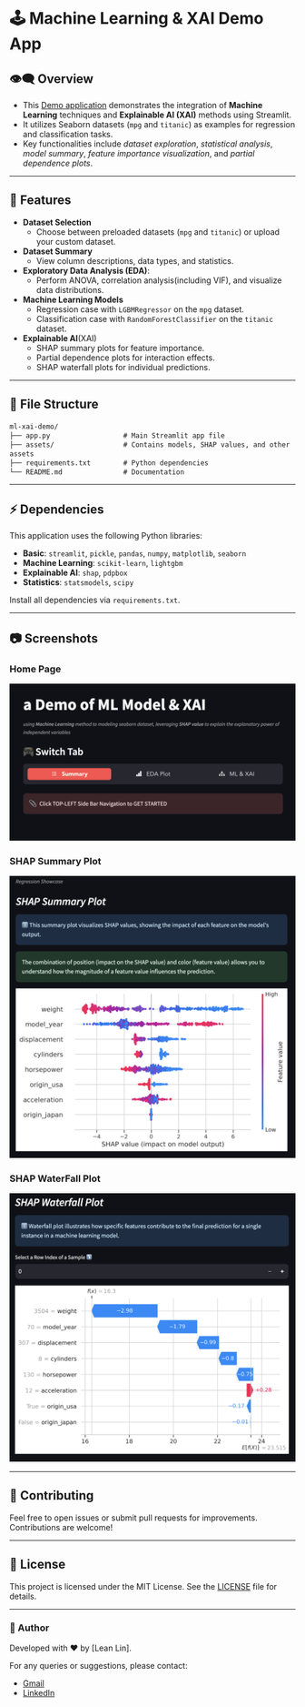# 🕹️ Machine Learning & XAI Demo App

## 👁️‍🗨️ Overview

- This [Demo application](https://ml-xai-showcase-toolkit.streamlit.app/) demonstrates the integration of **Machine Learning** techniques and **Explainable AI (XAI)** methods using Streamlit.
- It utilizes Seaborn datasets (`mpg` and `titanic`) as examples for regression and classification tasks.
- Key functionalities include *dataset exploration*, *statistical analysis*, *model summary*, *feature importance visualization*, and *partial dependence plots*.

---

## 📎 Features

- **Dataset Selection**
  - Choose between preloaded datasets (`mpg` and `titanic`) or upload your custom dataset.
- **Dataset Summary**
  - View column descriptions, data types, and statistics.
- **Exploratory Data Analysis (EDA)**:
  - Perform ANOVA, correlation analysis(including VIF), and visualize data distributions.
- **Machine Learning Models**
  - Regression case with `LGBMRegressor` on the `mpg` dataset.
  - Classification case with `RandomForestClassifier` on the `titanic` dataset.
- **Explainable AI**(XAI)
  - SHAP summary plots for feature importance.
  - Partial dependence plots for interaction effects.
  - SHAP waterfall plots for individual predictions.

---

## 📂 File Structure

```plaintext
ml-xai-demo/
├── app.py                  # Main Streamlit app file
├── assets/                 # Contains models, SHAP values, and other assets
├── requirements.txt        # Python dependencies
└── README.md               # Documentation
```

---

## ⚡ Dependencies

This application uses the following Python libraries:

- **Basic**: `streamlit`, `pickle`, `pandas`, `numpy`, `matplotlib`, `seaborn`
- **Machine Learning**: `scikit-learn`, `lightgbm`
- **Explainable AI**: `shap`, `pdpbox`
- **Statistics**: `statsmodels`, `scipy`

Install all dependencies via `requirements.txt`.

---

## 📷 Screenshots

### Home Page
![Home Page](assets/home_page.png)

### SHAP Summary Plot
![SHAP Summary Plot](assets/shap_summary.png)

### SHAP WaterFall Plot
![SHAP WaterFall Plot](assets/shap_waterfall.png)

---

## 📃 Contributing

Feel free to open issues or submit pull requests for improvements. Contributions are welcome!

---

## 🧰 License

This project is licensed under the MIT License. See the [LICENSE](LICENSE) file for details.

---

### 👾 Author
Developed with ❤️ by [Lean Lin]. 

For any queries or suggestions, please contact:
- [Gmail](mailto:xphoenixx32@gmail.com)
- [LinkedIn](https://www.linkedin.com/in/leanlin/)
